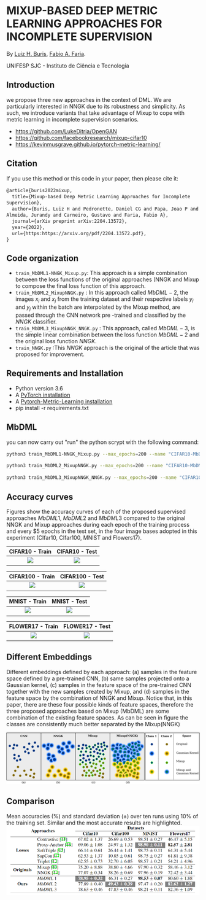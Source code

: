 # MIXUP-BASED DEEP METRIC LEARNING APPROACHES FOR INCOMPLETE SUPERVISION

By [Luiz H. Buris](http://), [Fabio A. Faria](https://).

UNIFESP SJC -  Instituto de Ciência e Tecnologia

## Introduction
we propose three new approaches in the context of DML. We are particularly interested in NNGK due to its robustness and simplicity. As such, we introduce variants that take advantage of Mixup to cope with metric learning in incomplete supervision scenarios.

- https://github.com/LukeDitria/OpenGAN
- https://github.com/facebookresearch/mixup-cifar10
- https://kevinmusgrave.github.io/pytorch-metric-learning/

## Citation

If you use this method or this code in your paper, then please cite it:

```
@article{buris2022mixup,
  title={Mixup-based Deep Metric Learning Approaches for Incomplete Supervision},
  author={Buris, Luiz H and Pedronette, Daniel CG and Papa, Joao P and Almeida, Jurandy and Carneiro, Gustavo and Faria, Fabio A},
  journal={arXiv preprint arXiv:2204.13572},
  year={2022},
  url={https:https://arxiv.org/pdf/2204.13572.pdf},
}
```

## Code organization

- `train_MbDML1-NNGK_Mixup.py`: This approach is a simple combination between the loss functions of the original approaches (NNGK and Mixup to compose the final loss function of this approach.
- `train_MbDML2_MixupNNGK.py` : In this approach called $MbDML-2$, the images $x_i$ and $x_j$ from the training dataset and their respective labels $y_i$ and $y_j$ within the batch are interpolated by the Mixup method, are passed through the CNN network pre -trained and classified by the $NNGK$ classifier.
- `train_MbDML3_MixupNNGK_NNGK.py` : This approach, called $MbDML-3$, is the simple linear combination between the loss function $MbDML-2$ and the original loss function $NNGK$.
- `train_NNGK.py` :This $NNGK$ approach is the original of the article that was proposed for improvement.


## Requirements and Installation
- Python version 3.6
- A [PyTorch installation](http://pytorch.org/)
- A [Pytorch-Metric-Learning installation](https://kevinmusgrave.github.io/pytorch-metric-learning/#installation)
- pip install -r requirements.txt


## MbDML
you can now carry out "run" the python scrypt with the following command:

```sh
python3 train_MbDML1-NNGK_Mixup.py --max_epochs=200 --name "CIFAR10-MbDML1-NNGK_Mixup" --data_dir datasets/CIFAR100K10/train --test datasets/CIFAR100K10/Test --save_dir results/neighbour=200 --num_classes 100 --tsne_graph False --im_ext png --gpu_id 0 --input_size 32

```

```sh
python3 train_MbDML2_MixupNNGK.py --max_epochs=200 --name "CIFAR10-MbDML2_MixupNNGK" --data_dir datasets/CIFAR100K10/train --test datasets/CIFAR100K10/Test --save_dir results/neighbour=200 --num_classes 100 --tsne_graph False --im_ext png --gpu_id 0 --input_size 32

```

```sh
python3 train_MbDML3_MixupNNGK_NNGK.py --max_epochs=200 --name "CIFAR10-MbDML3_MixupNNGK_NNGK" --data_dir datasets/CIFAR100K10/train --test datasets/CIFAR100K10/Test --save_dir results/neighbour=200 --num_classes 100 --tsne_graph False --im_ext png --gpu_id 0 --input_size 32

```

## Accuracy curves

Figures show the accuracy curves of each of the proposed supervised approaches $MbDML1$, $MbDML2$ and $MbDML3$ compared to the original NNGK and Mixup approaches during each epoch of the training process and every $5 epochs in the test set, in the four image bases adopted in this experiment (CIfar10, CIfar100, MNIST and Flowers17).

CIFAR10 - Train    |  CIFAR10 - Test
:-------------------------:|:-------------------------:
![](https://github.com/henriqueburis/ICIP2022/blob/main/fig/Cifar10-XL10_ACC_Train.png) |  ![](https://github.com/henriqueburis/ICIP2022/blob/main/fig/Cifar10-XL10_ACC_Test.png) 

CIFAR100 - Train    |  CIFAR100 - Test
:-------------------------:|:-------------------------:
![](https://github.com/henriqueburis/ICIP2022/blob/main/fig/Cifar100-XL10_ACC_Train.png) |  ![](https://github.com/henriqueburis/ICIP2022/blob/main/fig/Cifar100-XL10_ACC_Test.png) 

MNIST - Train    |  MNIST - Test
:-------------------------:|:-------------------------:
![](https://github.com/henriqueburis/ICIP2022/blob/main/fig/Mnist-XL10_ACC_Train.png) |  ![](https://github.com/henriqueburis/ICIP2022/blob/main/fig/Mnist-XL10_ACC_Test.png) 

FLOWER17 - Train    |  FLOWER17 - Test
:-------------------------:|:-------------------------:
![](https://github.com/henriqueburis/ICIP2022/blob/main/fig/Flower17-XL10_ACC_Train.png) |  ![](https://github.com/henriqueburis/ICIP2022/blob/main/fig/Flower17-XL10_ACC_Test.png) 

## Different Embeddings
Different embeddings defined by each approach: (a) samples in the feature space defined by a pre-trained CNN, (b)
same samples projected onto a Gaussian kernel, (c) samples in the feature space of the pre-trained CNN together with the new
samples created by Mixup, and (d) samples in the feature space by the combination of NNGK and Mixup. Notice that, in this
paper, there are these four possible kinds of feature spaces, therefore the three proposed approaches based on Mixup (MbDML)
are some combination of the existing feature spaces.
As can be seen in figure the classes are consistently much better separated by the Mixup(NNGK) 

![N|Solid](https://github.com/henriqueburis/ICIP2022/blob/main/fig/spaces_b.png?raw=true )


## Comparison
Mean accuracies (%) and standard deviation (±) over ten runs using 10% of the training set. Similar and the most accurate results are highlighted.
![N|Solid](https://github.com/henriqueburis/ICIP2022/blob/main/fig/Mean%20accuracies.PNG?raw=true)
